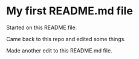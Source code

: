 # My first README.md file

Started on this README file.

Came back to this repo and edited some things.

Made another edit to this README.md file.
